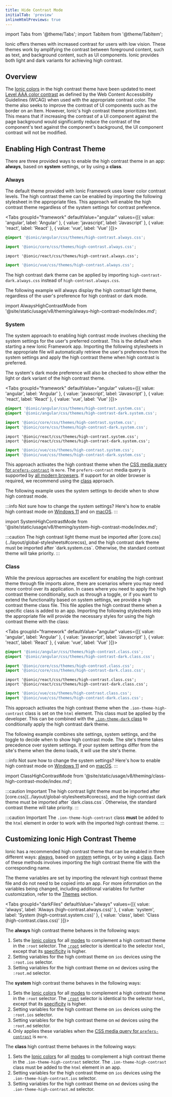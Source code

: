 ```yaml
---
title: Hide Contrast Mode
initialTab: 'preview'
inlineHtmlPreviews: true
---
```


import Tabs from '@theme/Tabs';
import TabItem from '@theme/TabItem';

<head>
  <title>High Contrast Mode to Increase Color Contrast</title>
  <meta
    name="description"
    content="Developers are adding high contrast mode CSS on native applications to support their user preferences. Read to learn more about high contrast color schemes for Ionic apps."
  />
</head>

Ionic offers themes with increased contrast for users with low vision. These themes work by amplifying the contrast between foreground content, such as text, and background content, such as UI components. Ionic provides both light and dark variants for achieving high contrast.

## Overview

The [Ionic colors](./colors) in the high contrast theme have been updated to meet [Level AAA color contrast](https://www.w3.org/WAI/WCAG21/Understanding/contrast-enhanced.html) as defined by the Web Content Accessibility Guidelines (WCAG) when used with the appropriate contrast color. The theme also seeks to improve the contrast of UI components such as the border on an Item. However, Ionic's high contrast theme prioritizes text. This means that if increasing the contrast of a UI component against the page background would significantly reduce the contrast of the component's text against the component's background, the UI component contrast will not be modified.

## Enabling High Contrast Theme

There are three provided ways to enable the high contrast theme in an app: **always**, based on **system** settings, or by using a **class**.

### Always

The default theme provided with Ionic Framework uses lower color contrast levels. The high contrast theme can be enabled by importing the following stylesheet in the appropriate files. This approach will enable the high contrast theme regardless of the system settings for contrast preference.

<Tabs groupId="framework" defaultValue="angular" values={[{ value: 'angular', label: 'Angular' }, { value: 'javascript', label: 'Javascript' }, { value: 'react', label: 'React' }, { value: 'vue', label: 'Vue' }]}>

<TabItem value="angular">

```css
@import '@ionic/angular/css/themes/high-contrast.always.css';
```

</TabItem>
<TabItem value="javascript">

```ts
import '@ionic/core/css/themes/high-contrast.always.css';
```

</TabItem>
<TabItem value="react">

```tsx
import '@ionic/react/css/themes/high-contrast.always.css';
```

</TabItem>
<TabItem value="vue">

```ts
import '@ionic/vue/css/themes/high-contrast.always.css';
```

</TabItem>

</Tabs>

The high contrast dark theme can be applied by importing `high-contrast-dark.always.css` instead of `high-contrast.always.css`.

The following example will always display the high contrast light theme, regardless of the user's preference for high contrast or dark mode.

import AlwaysHighContrastMode from '@site/static/usage/v8/theming/always-high-contrast-mode/index.md';

<AlwaysHighContrastMode />

### System

The system approach to enabling high contrast mode involves checking the system settings for the user's preferred contrast. This is the default when starting a new Ionic Framework app. Importing the following stylesheets in the appropriate file will automatically retrieve the user's preference from the system settings and apply the high contrast theme when high contrast is preferred.

The system's dark mode preference will also be checked to show either the light or dark variant of the high contrast theme.

<Tabs groupId="framework" defaultValue="angular" values={[{ value: 'angular', label: 'Angular' }, { value: 'javascript', label: 'Javascript' }, { value: 'react', label: 'React' }, { value: 'vue', label: 'Vue' }]}>

<TabItem value="angular">

```css
@import '@ionic/angular/css/themes/high-contrast.system.css';
@import '@ionic/angular/css/themes/high-contrast-dark.system.css';
```

</TabItem>
<TabItem value="javascript">

```ts
import '@ionic/core/css/themes/high-contrast.system.css';
import '@ionic/core/css/themes/high-contrast-dark.system.css';
```

</TabItem>
<TabItem value="react">

```tsx
import '@ionic/react/css/themes/high-contrast.system.css';
import '@ionic/react/css/themes/high-contrast-dark.system.css';
```

</TabItem>
<TabItem value="vue">

```ts
import '@ionic/vue/css/themes/high-contrast.system.css';
import '@ionic/vue/css/themes/high-contrast-dark.system.css';
```

</TabItem>

</Tabs>

This approach activates the high contrast theme when the [CSS media query for `prefers-contrast`](https://developer.mozilla.org/en-US/docs/Web/CSS/@media/prefers-contrast) is `more`. The `prefers-contrast` media query is supported by [all modern browsers](https://caniuse.com/?search=prefers-contrast). If support for an older browser is required, we recommend using the [class](#class) approach.

The following example uses the system settings to decide when to show high contrast mode.

:::info
Not sure how to change the system settings? Here's how to enable high contrast mode on [Windows 11](hhttps://support.microsoft.com/en-us/windows/turn-high-contrast-mode-on-or-off-in-windows-909e9d89-a0f9-a3a9-b993-7a6dcee85025) and on [macOS](https://support.apple.com/guide/mac-help/change-display-settings-for-accessibility-unac089/mac).
:::

import SystemHighContrastMode from '@site/static/usage/v8/theming/system-high-contrast-mode/index.md';

<SystemHighContrastMode />
:::caution 
The high contrast light theme must be imported after [core.css](../layout/global-stylesheets#corecss), and the
high contrast dark theme must be imported after `dark.system.css`. Otherwise, the standard contrast theme will take priority.
:::

### Class

While the previous approaches are excellent for enabling the high contrast theme through file imports alone, there are scenarios where you may need more control over its application. In cases where you need to apply the high contrast theme conditionally, such as through a toggle, or if you want to extend the functionality based on system settings, we provide a high contrast theme class file. This file applies the high contrast theme when a specific class is added to an app. Importing the following stylesheets into the appropriate file will provide the necessary styles for using the high contrast theme with the class:

<Tabs groupId="framework" defaultValue="angular" values={[{ value: 'angular', label: 'Angular' }, { value: 'javascript', label: 'Javascript' }, { value: 'react', label: 'React' }, { value: 'vue', label: 'Vue' }]}>

<TabItem value="angular">

```css
@import '@ionic/angular/css/themes/high-contrast.class.css';
@import '@ionic/angular/css/themes/high-contrast-dark.class.css';
```

</TabItem>
<TabItem value="javascript">

```ts
import '@ionic/core/css/themes/high-contrast.class.css';
import '@ionic/core/css/themes/high-contrast-dark.class.css';
```

</TabItem>
<TabItem value="react">

```tsx
import '@ionic/react/css/themes/high-contrast.class.css';
import '@ionic/react/css/themes/high-contrast-dark.class.css';
```

</TabItem>
<TabItem value="vue">

```ts
import '@ionic/vue/css/themes/high-contrast.class.css';
import '@ionic/vue/css/themes/high-contrast-dark.class.css';
```

</TabItem>

</Tabs>

This approach activates the high contrast theme when the `.ion-theme-high-contrast` class is set on the `html` element. This class must be applied by the developer. This can be combined with the [`.ion-theme-dark` class](./dark-mode#class) to conditionally apply the high contrast dark theme.

The following example combines site settings, system settings, and the toggle to decide when to show high contrast mode. The site's theme takes precedence over system settings. If your system settings differ from the site's theme when the demo loads, it will use the site's theme.

:::info
Not sure how to change the system settings? Here's how to enable high contrast mode on [Windows 11](hhttps://support.microsoft.com/en-us/windows/turn-high-contrast-mode-on-or-off-in-windows-909e9d89-a0f9-a3a9-b993-7a6dcee85025) and on [macOS](https://support.apple.com/guide/mac-help/change-display-settings-for-accessibility-unac089/mac).
:::

import ClassHighContrastMode from '@site/static/usage/v8/theming/class-high-contrast-mode/index.md';

<ClassHighContrastMode />
:::caution 
Important The high contrast light theme must be imported after [core.css](../layout/global-stylesheets#corecss),
and the high contrast dark theme must be imported after `dark.class.css`. Otherwise, the standard contrast theme will take
priority. 
:::

:::caution Important
The `.ion-theme-high-contrast` class **must** be added to the `html` element in order to work with the imported high contrast theme.
:::

## Customizing Ionic High Contrast Theme

Ionic has a recommended high contrast theme that can be enabled in three different ways: [always](#always), based on [system](#system) settings, or by using a [class](#class). Each of these methods involves importing the high contrast theme file with the corresponding name.

The theme variables are set by importing the relevant high contrast theme file and do not need to be copied into an app. For more information on the variables being changed, including additional variables for further customization, refer to the [Themes](themes.md) section.

<Tabs groupId="darkFiles" defaultValue="always" values={[{ value: 'always', label: 'Always (high-contrast.always.css)' }, { value: 'system', label: 'System (high-contrast.system.css)' }, { value: 'class', label: 'Class (high-contrast.class.css)' }]}>

<TabItem value="always">

The **always** high contrast theme behaves in the following ways:

1. Sets the [Ionic colors](colors.md) for all [modes](platform-styles.md#ionic-modes) to complement a high contrast theme in the `:root` selector. The [`:root`](https://developer.mozilla.org/en-US/docs/Web/CSS/:root) selector is identical to the selector `html`, except that its [specificity](https://developer.mozilla.org/en-US/docs/Web/CSS/Specificity) is higher.
2. Setting variables for the high contrast theme on `ios` devices using the `:root.ios` selector.
3. Setting variables for the high contrast theme on `md` devices using the `:root.md` selector.

</TabItem>

<TabItem value="system">

The **system** high contrast theme behaves in the following ways:

1. Sets the [Ionic colors](colors.md) for all [modes](platform-styles.md#ionic-modes) to complement a high contrast theme in the `:root` selector. The [`:root`](https://developer.mozilla.org/en-US/docs/Web/CSS/:root) selector is identical to the selector `html`, except that its [specificity](https://developer.mozilla.org/en-US/docs/Web/CSS/Specificity) is higher.
2. Setting variables for the high contrast theme on `ios` devices using the `:root.ios` selector.
3. Setting variables for the high contrast theme on `md` devices using the `:root.md` selector.
4. Only applies these variables when the [CSS media query for `prefers-contrast`](https://developer.mozilla.org/en-US/docs/Web/CSS/@media/prefers-contrast) is `more`.

</TabItem>

<TabItem value="class">

The **class** high contrast theme behaves in the following ways:

1. Sets the [Ionic colors](colors.md) for all [modes](platform-styles.md#ionic-modes) to complement a high contrast theme in the `.ion-theme-high-contrast` selector. The `.ion-theme-high-contrast` class must be added to the `html` element in an app.
2. Setting variables for the high contrast theme on `ios` devices using the `.ion-theme-high-contrast.ios` selector.
3. Setting variables for the high contrast theme on `md` devices using the `.ion-theme-high-contrast.md` selector.

</TabItem>

</Tabs>
